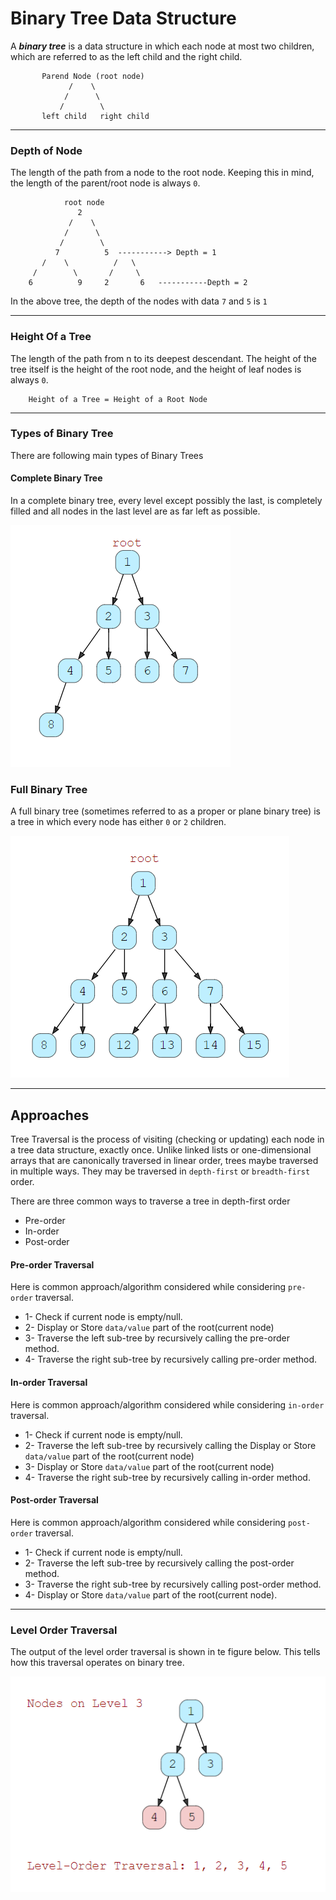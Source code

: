 # Binary Tree Data Structure

A **_binary tree_** is a data structure in which each node at most two
children, which are referred to as the left child and the right child.
```
       Parend Node (root node)
             /    \
            /      \
           /        \
       left child   right child
```
<hr>

### Depth of Node

The length of the path from a node to the root node. Keeping this in mind,
the length of the parent/root node is always `0`.
```
            root node
               2
             /    \
            /      \
           /        \
          7          5  -----------> Depth = 1
       /    \          /   \
     /        \       /     \
    6          9     2       6   -----------Depth = 2
```
In the above tree, the depth of the nodes with data `7` and `5` is `1`

<hr>

### Height Of a Tree
The length of the path from n to its deepest descendant. The height of the 
tree itself is the height of the root node, and the height of leaf nodes is 
always `0`.
```
    Height of a Tree = Height of a Root Node
```

<hr>

### Types of Binary Tree
There are following main types of Binary Trees

#### Complete Binary Tree
In a complete binary tree, every level except possibly the last, is completely filled and all nodes in the last level 
are as far left as possible.

![Complete Binary Tree](imgs/complete_bt.PNG)

### Full Binary Tree

A full binary tree (sometimes referred to as a proper or plane binary tree) is a tree in which every node has either 
`0` or `2` children.

![Complete Binary Tree](imgs/full_bt.PNG)

<hr>

## Approaches
Tree Traversal is the process of visiting (checking or updating) each node in a tree data structure, exactly once. 
Unlike linked lists or one-dimensional arrays that are canonically traversed in linear order, 
trees maybe traversed in multiple ways. They may be traversed in `depth-first` or `breadth-first` 
order.

There are three common ways to traverse a tree in depth-first order

- Pre-order
- In-order
- Post-order

#### Pre-order Traversal

Here is common approach/algorithm considered while considering `pre-order` traversal.

- 1- Check if current node is empty/null.
- 2- Display or Store `data/value` part of the root(current node)
- 3- Traverse the left sub-tree by recursively calling the pre-order method.
- 4- Traverse the right sub-tree by recursively calling pre-order method.

#### In-order Traversal

Here is common approach/algorithm considered while considering `in-order` traversal.

- 1- Check if current node is empty/null.
- 2- Traverse the left sub-tree by recursively calling the Display or Store `data/value` part of the root(current node)
- 3- Display or Store `data/value` part of the root(current node)
- 4- Traverse the right sub-tree by recursively calling in-order method.

#### Post-order Traversal

Here is common approach/algorithm considered while considering `post-order` traversal.

- 1- Check if current node is empty/null.
- 2- Traverse the left sub-tree by recursively calling the post-order method.
- 3- Traverse the right sub-tree by recursively calling post-order method.
- 4- Display or Store `data/value` part of the root(current node).

<hr>

### Level Order Traversal
The output of the level order traversal is shown in te figure below. This tells how
this traversal operates on binary tree.

![Level Order](imgs/level_order.PNG)